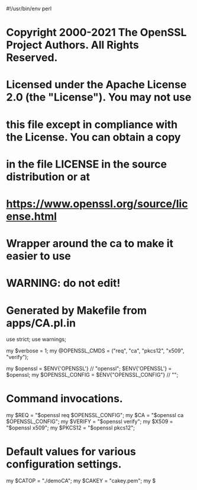 #!/usr/bin/env perl
# Copyright 2000-2021 The OpenSSL Project Authors. All Rights Reserved.
#
# Licensed under the Apache License 2.0 (the "License").  You may not use
# this file except in compliance with the License.  You can obtain a copy
# in the file LICENSE in the source distribution or at
# https://www.openssl.org/source/license.html

#
# Wrapper around the ca to make it easier to use
#
# WARNING: do not edit!
# Generated by Makefile from apps/CA.pl.in

use strict;
use warnings;

my $verbose = 1;
my @OPENSSL_CMDS = ("req", "ca", "pkcs12", "x509", "verify");

my $openssl = $ENV{'OPENSSL'} // "openssl";
$ENV{'OPENSSL'} = $openssl;
my $OPENSSL_CONFIG = $ENV{"OPENSSL_CONFIG"} // "";

# Command invocations.
my $REQ = "$openssl req $OPENSSL_CONFIG";
my $CA = "$openssl ca $OPENSSL_CONFIG";
my $VERIFY = "$openssl verify";
my $X509 = "$openssl x509";
my $PKCS12 = "$openssl pkcs12";

# Default values for various configuration settings.
my $CATOP = "./demoCA";
my $CAKEY = "cakey.pem";
my $